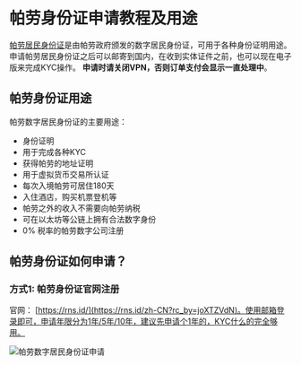 # 帕劳身份证申请教程及用途

[帕劳居民身份证](https://rns.id/?rc_by=joXTZVdN)是由帕劳政府颁发的数字居民身份证，可用于各种身份证明用途。申请帕劳居民身份证之后可以邮寄到国内，在收到实体证件之前，也可以现在电子版来完成KYC操作。 **申请时请关闭VPN，否则订单支付会显示一直处理中**。

## 帕劳身份证用途

帕劳数字居民身份证的主要用途：

* 身份证明
* 用于完成各种KYC
* 获得帕劳的地址证明
* 用于虚拟货币交易所认证
* 每次入境帕劳可居住180天
* 入住酒店，购买机票登机等
* 帕劳之外的收入不需要向帕劳纳税
* 可在以太坊等公链上拥有合法数字身份
* 0% 税率的帕劳数字公司注册

## 帕劳身份证如何申请？

### 方式1: 帕劳身份证官网注册

官网： [https://rns.id/](https://rns.id/zh-CN?rc_by=joXTZVdN)。使用邮箱登录即可，申请年限分为1年/5年/10年，建议先申请个1年的，KYC什么的完全够用。

<img src="/static/img-20251004074228.png" alt="帕劳数字居民身份证申请" >




